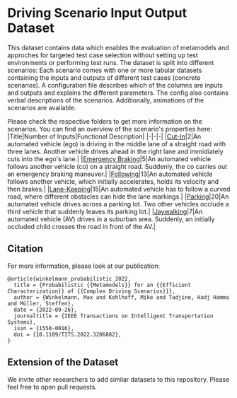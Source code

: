 # Driving Scenario Input Output Dataset

This dataset contains data which enables the evaluation of metamodels and approches for targeted test case selection without setting up test environments or performing test runs. The dataset is split into different scenarios: Each scenario comes with one or more tabular datasets containing the inputs and outputs of different test cases (concrete scenarios). A configuration file describes which of the columns are inputs and outputs and explains the different parameters. The config also contains verbal descriptions of the scenarios. Additionally, animations of the scenarios are available.

Please check the respective folders to get more information on the scenarios. You can find an overview of the scenario's properties here:
|Title|Number of Inputs|Functional Description|
|-|-|-|
|[Cut-In](data/202109_Cut-In/)|2|An automated vehicle (ego) is driving in the middle lane of a straight road with three lanes. Another vehicle drives ahead in the right lane and immidiately cuts into the ego's lane.|
|[Emergency Braking](data/202109_Emergency_Braking/)|5|An automated vehicle follows another vehicle (co) on a straight road. Suddenly, the co carries out an emergency braking maneuver.|
|[Following](data/202109_Following/)|13|An automated vehicle follows another vehicle, which initially accelerates, holds its velocity and then brakes.|
|[Lane-Keeping](data/202109_Lane-Keeping/)|15|An automated vehicle has to follow a curved road, where different obstacles can hide the lane markings.|
|[Parking](data/202109_Parking/)|20|An automated vehicle drives across a parking lot. Two other vehicles occlude a third vehicle that suddenly leaves its parking lot.|
|[Jaywalking](data/202202_Jaywalking/)|7|An automated vehicle (AV) drives in a suburban area. Suddenly, an initially occluded child crosses the road in front of the AV.|

## Citation
For more information, please look at our publication:
```
@article{winkelmann_probabilistic_2022,
  title = {Probabilistic {{Metamodels}} for an {{Efficient Characterization}} of {{Complex Driving Scenarios}}},
  author = {Winkelmann, Max and Kohlhoff, Mike and Tadjine, Hadj Hamma and Müller, Steffen},
  date = {2022-09-26},
  journaltitle = {IEEE Transactions on Intelligent Transportation Systems},
  issn = {1558-0016},
  doi = {10.1109/TITS.2022.3206882},
}
```

## Extension of the Dataset
We invite other researchers to add similar datasets to this repository. Please feel free to open pull requests.
